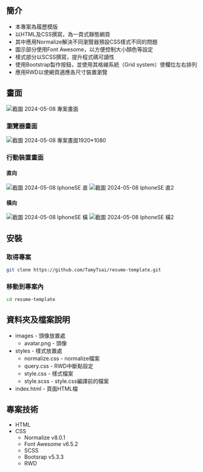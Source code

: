 ## 簡介
- 本專案為履歷模版
- 以HTML及CSS撰寫，為一頁式靜態網頁
- 其中應用Normalize解決不同瀏覽器預設CSS樣式不同的問題
- 圖示部分使用Font Awesome，以方便控制大小顏色等設定
- 樣式部分以SCSS撰寫，提升程式碼可讀性
- 使用Bootstrap製作按鈕，並使用其格線系統（Grid system）使欄位左右排列
- 應用RWD以使網頁適應各尺寸裝置瀏覽

## 畫面
![截圖 2024-05-08 專案畫面](https://github.com/TamyTsai/resume-template/assets/97825677/5e998db0-011f-4036-b653-69ab51c069f0)

### 瀏覽器畫面
![截圖 2024-05-08 專案畫面1920*1080](https://github.com/TamyTsai/resume-template/assets/97825677/f7749096-ad77-4646-a6f8-6b0edd158954)

### 行動裝置畫面
#### 直向
![截圖 2024-05-08 IphoneSE 直](https://github.com/TamyTsai/resume-template/assets/97825677/abcb60ad-4e51-4b3e-b422-30feca348778)
![截圖 2024-05-08 IphoneSE 直2](https://github.com/TamyTsai/resume-template/assets/97825677/073f1167-8418-4d61-8cc7-9d95b4f34679)

#### 橫向
![截圖 2024-05-08 IphoneSE 橫](https://github.com/TamyTsai/resume-template/assets/97825677/ebf4b9c0-e11b-48a2-bcb2-9d076037d274)
![截圖 2024-05-08 IphoneSE 橫2](https://github.com/TamyTsai/resume-template/assets/97825677/ec3cfbb8-b80e-45e4-8995-c6693cfa6256)


## 安裝
### 取得專案
```bash
git clone https://github.com/TamyTsai/resume-template.git
```
### 移動到專案內
```bash
cd resume-template
```

## 資料夾及檔案說明
- images - 頭像放置處
  - avatar.png - 頭像
- styles - 樣式放置處
  -   normalize.css - normalize檔案
  -   query.css - RWD中斷點設定
  -   style.css - 樣式檔案
  -   style.scss - style.css編譯前的檔案
- index.html - 頁面HTML檔

## 專案技術
- HTML
- CSS
  - Normalize v8.0.1
  - Font Awesome v6.5.2
  - SCSS
  - Bootsrap v5.3.3
  - RWD
